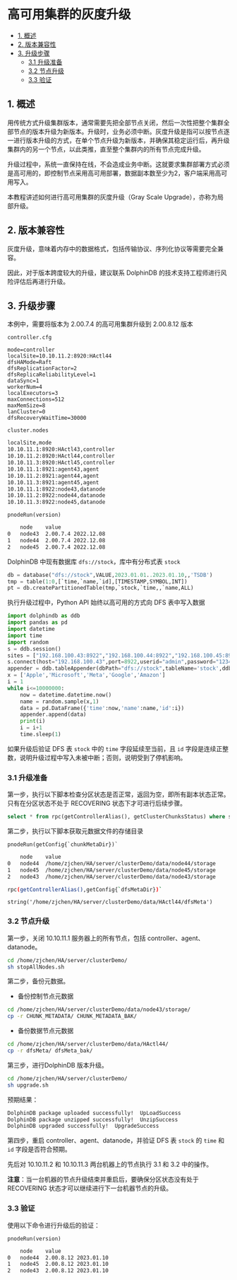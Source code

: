 高可用集群的灰度升级
==========================

- [1. 概述](#1-概述)
- [2. 版本兼容性](#2-版本兼容性)
- [3. 升级步骤](#3-升级步骤)
  - [3.1 升级准备](#31-升级准备)
  - [3.2 节点升级](#32-节点升级)
  - [3.3 验证](#33-验证)


## 1. 概述

用传统方式升级集群版本，通常需要先把全部节点关闭，然后一次性把整个集群全部节点的版本升级为新版本。升级时，业务必须中断。灰度升级是指可以按节点逐一进行版本升级的方式，在单个节点升级为新版本，并确保其稳定运行后，再升级集群内的另一个节点，以此类推，直至整个集群内的所有节点完成升级。

升级过程中，系统一直保持在线，不会造成业务中断。这就要求集群部署方式必须是高可用的，即控制节点采用高可用部署，数据副本数至少为2，客户端采用高可用写入。

本教程讲述如何进行高可用集群的灰度升级（Gray Scale Upgrade），亦称为局部升级。

## 2. 版本兼容性

灰度升级，意味着内存中的数据格式，包括传输协议、序列化协议等需要完全兼容。

因此，对于版本跨度较大的升级，建议联系 DolphinDB 的技术支持工程师进行风险评估后再进行升级。

## 3. 升级步骤

本例中，需要将版本为 2.00.7.4 的高可用集群升级到 2.00.8.12 版本

`controller.cfg`

```
mode=controller
localSite=10.10.11.2:8920:HActl44
dfsHAMode=Raft
dfsReplicationFactor=2
dfsReplicaReliabilityLevel=1
dataSync=1
workerNum=4
localExecutors=3
maxConnections=512
maxMemSize=8
lanCluster=0
dfsRecoveryWaitTime=30000
```

`cluster.nodes`

```sh
localSite,mode
10.10.11.1:8920:HActl43,controller
10.10.11.2:8920:HActl44,controller
10.10.11.3:8920:HActl45,controller
10.10.11.1:8921:agent43,agent
10.10.11.2:8921:agent44,agent
10.10.11.3:8921:agent45,agent
10.10.11.1:8922:node43,datanode
10.10.11.2:8922:node44,datanode
10.10.11.3:8922:node45,datanode
```

`pnodeRun(version)`

```sh
	node	value
0	node43	2.00.7.4 2022.12.08
1	node44	2.00.7.4 2022.12.08
2	node45	2.00.7.4 2022.12.08
```

DolphinDB 中现有数据库 `dfs://stock`，库中有分布式表 `stock`

```python
db = database("dfs://stock",VALUE,2023.01.01..2023.01.10,,'TSDB')
tmp = table(1:0,[`time,`name,`id],[TIMESTAMP,SYMBOL,INT])
pt = db.createPartitionedTable(tmp,`stock,`time,,`name,ALL)
```

执行升级过程中，Python API 始终以高可用的方式向 DFS 表中写入数据

```python
import dolphindb as ddb
import pandas as pd
import datetime
import time
import random
s = ddb.session()
sites = ["192.168.100.43:8922","192.168.100.44:8922","192.168.100.45:8922"]
s.connect(host="192.168.100.43",port=8922,userid="admin",password="123456", highAvailability=True, highAvailabilitySites=sites)
appender = ddb.tableAppender(dbPath="dfs://stock",tableName='stock',ddbSession=s,action="fitColumnType")
x = ['Apple','Microsoft','Meta','Google','Amazon']
i = 1
while i<=10000000:
    now = datetime.datetime.now()
    name = random.sample(x,1)
    data = pd.DataFrame({'time':now,'name':name,'id':i})
    appender.append(data)
    print(i)
    i = i+1
    time.sleep(1)
```

如果升级后验证 DFS 表 `stock` 中的 `time` 字段延续至当前，且 `id` 字段是连续正整数，说明升级过程中写入未被中断；否则，说明受到了停机影响。

### 3.1 升级准备

第一步，执行以下脚本检查分区状态是否正常，返回为空，即所有副本状态正常。只有在分区状态不处于 RECOVERING 状态下才可进行后续步骤。

```sql
select * from rpc(getControllerAlias(), getClusterChunksStatus) where state != "COMPLETE" 
```

第二步，执行以下脚本获取元数据文件的存储目录

```
pnodeRun(getConfig{`chunkMetaDir})`
```

```sh
	node	value
0	node44	/home/zjchen/HA/server/clusterDemo/data/node44/storage
1	node45	/home/zjchen/HA/server/clusterDemo/data/node45/storage
2	node43	/home/zjchen/HA/server/clusterDemo/data/node43/storage
```

```sh
rpc(getControllerAlias(),getConfig{`dfsMetaDir})`
```

```
string('/home/zjchen/HA/server/clusterDemo/data/HActl44/dfsMeta')
```

### 3.2 节点升级

第一步，关闭 10.10.11.1 服务器上的所有节点，包括 controller、agent、datanode。

```sh
cd /home/zjchen/HA/server/clusterDemo/
sh stopAllNodes.sh
```

第二步，备份元数据。

- 备份控制节点元数据

```sh
cd /home/zjchen/HA/server/clusterDemo/data/node43/storage/
cp -r CHUNK_METADATA/ CHUNK_METADATA_BAK/
```

- 备份数据节点元数据

```sh
cd /home/zjchen/HA/server/clusterDemo/data/HActl44/
cp -r dfsMeta/ dfsMeta_bak/
```

第三步，进行DolphinDB 版本升级。

```sh
cd /home/zjchen/HA/server/clusterDemo/
sh upgrade.sh
```

预期结果：

```sh
DolphinDB package uploaded successfully!  UpLoadSuccess
DolphinDB package unzipped successfully!  UnzipSuccess
DolphinDB upgraded successfully!  UpgradeSuccess
```

第四步，重启 controller、agent、datanode，并验证 DFS 表 `stock` 的 `time` 和 `id` 字段是否符合预期。

先后对 10.10.11.2 和 10.10.11.3 两台机器上的节点执行 3.1 和 3.2 中的操作。

**注意**：当一台机器的节点升级结束并重启后，要确保分区状态没有处于 RECOVERING 状态才可以继续进行下一台机器节点的升级。

### 3.3 验证

使用以下命令进行升级后的验证：

`pnodeRun(version)`

```sh
	node	value
0	node44	2.00.8.12 2023.01.10
1	node45	2.00.8.12 2023.01.10
2	node43	2.00.8.12 2023.01.10
```
